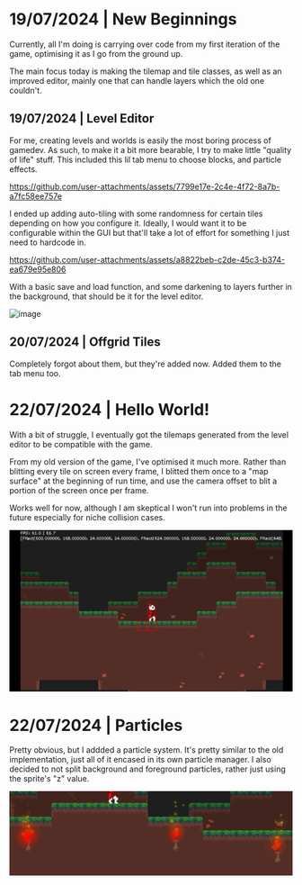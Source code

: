 
# 19/07/2024 | New Beginnings

Currently, all I'm doing is carrying over code from my first iteration of the game, optimising it as I go from the ground up.

The main focus today is making the tilemap and tile classes, as well as an improved editor, mainly one that can handle layers which the old one couldn't.

## 19/07/2024 | Level Editor

For me, creating levels and worlds is easily the most boring process of gamedev. As such, to make it a bit more bearable, I try to make little "quality of life" stuff. This included this lil tab menu to choose blocks, and particle effects.

https://github.com/user-attachments/assets/7799e17e-2c4e-4f72-8a7b-a7fc58ee757e

I ended up adding auto-tiling with some randomness for certain tiles depending on how you configure it. Ideally, I would want it to be configurable within the GUI but that'll take a lot of effort for something I just need to hardcode in.

https://github.com/user-attachments/assets/a8822beb-c2de-45c3-b374-ea679e95e806

With a basic save and load function, and some darkening to layers further in the background, that should be it for the level editor.

![image](https://github.com/user-attachments/assets/59569c01-f1a0-4517-ada9-b7097ed1c280)

## 20/07/2024 | Offgrid Tiles

Completely forgot about them, but they're added now. Added them to the tab menu too.

# 22/07/2024 | Hello World!

With a bit of struggle, I eventually got the tilemaps generated from the level editor to be compatible with the game. 

From my old version of the game, I've optimised it much more. Rather than blitting every tile on screen every frame, I blitted them once to a "map surface" at the beginning of run time, and use the camera offset to blit a portion of the screen once per frame. 

Works well for now, although I am skeptical I won't run into problems in the future especially for niche collision cases.

![alt text](image.png)

# 22/07/2024 | Particles

Pretty obvious, but I addded a particle system. It's pretty similar to the old implementation, just all of it encased in its own particle manager. I also decided to not split background and foreground particles, rather just using the sprite's "z" value.

![alt text](image-1.png)